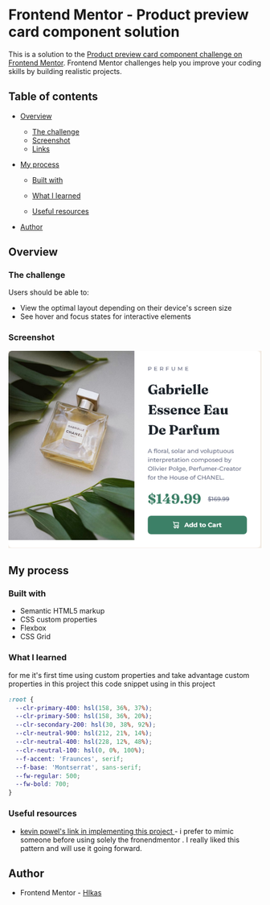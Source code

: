 # Frontend Mentor - Product preview card component solution

This is a solution to the [Product preview card component challenge on Frontend Mentor](https://www.frontendmentor.io/challenges/product-preview-card-component-GO7UmttRfa). Frontend Mentor challenges help you improve your coding skills by building realistic projects.

## Table of contents

- [Overview](#overview)
  - [The challenge](#the-challenge)
  - [Screenshot](#screenshot)
  - [Links](#links)
- [My process](#my-process)

  - [Built with](#built-with)
  - [What I learned](#what-i-learned)

  - [Useful resources](#useful-resources)

- [Author](#author)

## Overview

### The challenge

Users should be able to:

- View the optimal layout depending on their device's screen size
- See hover and focus states for interactive elements

### Screenshot

![](./images/Screenshot-Frontend-Mentor-Product-preview-card-component.png)

## My process

### Built with

- Semantic HTML5 markup
- CSS custom properties
- Flexbox
- CSS Grid

### What I learned

for me it's first time using custom properties and take advantage custom properties in this project
this code snippet using in this project

```css
:root {
  --clr-primary-400: hsl(158, 36%, 37%);
  --clr-primary-500: hsl(158, 36%, 20%);
  --clr-secondary-200: hsl(30, 38%, 92%);
  --clr-neutral-900: hsl(212, 21%, 14%);
  --clr-neutral-400: hsl(228, 12%, 48%);
  --clr-neutral-100: hsl(0, 0%, 100%);
  --f-accent: 'Fraunces', serif;
  --f-base: 'Montserrat', sans-serif;
  --fw-regular: 500;
  --fw-bold: 700;
}
```

### Useful resources

- [kevin powel's link in implementing this project ](https://www.youtube.com/watch?v=B2WL6KkqhLQ&t=1098s) - i prefer to mimic someone before using solely the fronendmentor . I really liked this pattern and will use it going forward.

## Author

- Frontend Mentor - [HIkas](https://www.frontendmentor.io/profile/HIKAS)
